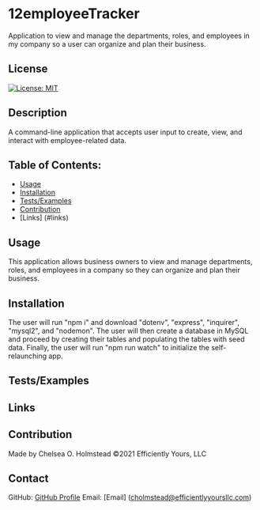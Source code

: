 # 12employeeTracker
Application to view and manage the departments, roles, and employees in my company so a user can organize and plan their business.


## License
[![License: MIT](https://img.shields.io/badge/License-MIT-yellow.svg)](https://opensource.org/licenses/MIT)
  

## Description
A command-line application that accepts user input to create, view, and interact with employee-related data.


## Table of Contents:
   + [Usage](#usage)
   + [Installation](#installation)
   + [Tests/Examples](#testing) 
   + [Contribution](#contribution)
   + [Links] (#links)


## Usage
This application allows business owners to view and manage departments, roles, and employees in a company so they can organize and plan their business.


## Installation
The user will run "npm i" and download "dotenv", "express", "inquirer", "mysql2", and "nodemon". The user will then create a database in MySQL and proceed by creating their tables and populating the tables with seed data. Finally, the user will run "npm run watch" to initialize the self-relaunching  app.


## Tests/Examples



## Links



## Contribution
Made by Chelsea O. Holmstead
©️2021 Efficiently Yours, LLC


## Contact
GitHub: [GitHub Profile](https://github.com/Chelseao86)
Email: [Email] (cholmstead@efficientlyyoursllc.com)
